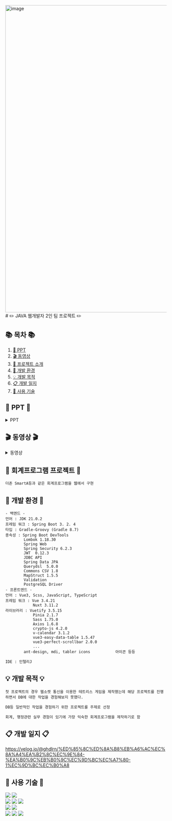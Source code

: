 <img width="961" alt="image" src="https://github.com/ghdlrn/ProjectAccounting/assets/157094398/1a059b34-70fc-4e76-a0a4-eccbf569b7f0">#  ✏️ JAVA 웹개발자 2인 팀 프로젝트 ✏️ 

## 📚 목차 📚

1. [📂 PPT](#-PPT-)
2. [🎬 동영상](#-동영상-)
3. [📖 프로젝트 소개](#-회계프로그램-프로젝트-)
4. [🔧 개발 환경](#-개발-환경-)
5. [💡 개발 목적](#-개발-목적-)
6. [📋 개발 일지](#-개발-일지-)
7. [🔨 사용 기술](#-사용-기술-)

## 📂 PPT 📂

<details><summary>PPT</summary>
      
<img width="961" alt="image" src="https://github.com/ghdlrn/ProjectAccounting/assets/157094398/66373c53-3d8b-429c-9ef3-59097abd794e">
<img width="481" alt="image" src="https://github.com/ghdlrn/ProjectAccounting/assets/157094398/85a1495d-30b7-4bf7-94aa-382d49bd790f">
<img width="481" alt="image" src="https://github.com/ghdlrn/ProjectAccounting/assets/157094398/3dea54d4-ac3a-4c93-b529-f4e3f9d8f0d5">
<img width="481" alt="image" src="https://github.com/ghdlrn/ProjectAccounting/assets/157094398/cef22abe-4e5f-4633-967c-e92cb0345e19">
<img width="481" alt="image" src="https://github.com/ghdlrn/ProjectAccounting/assets/157094398/5d24426b-e5ef-46c5-97aa-ca99ce1b9081">
<img width="481" alt="image" src="https://github.com/ghdlrn/ProjectAccounting/assets/157094398/2c6c51bb-d6af-4df9-8260-bc79151e5710">
<img width="481" alt="image" src="https://github.com/ghdlrn/ProjectAccounting/assets/157094398/833b892a-014e-4ee7-abcd-439b31c074e9">
<img width="481" alt="image" src="https://github.com/ghdlrn/ProjectAccounting/assets/157094398/dd650b90-f8e6-49c9-92d5-74f1540bf880">
<img width="481" alt="image" src="https://github.com/ghdlrn/ProjectAccounting/assets/157094398/043a498d-5c6f-4c7f-8b52-b67906123de4">
<img width="481" alt="image" src="https://github.com/ghdlrn/ProjectAccounting/assets/157094398/e64600ba-0dd6-499d-85a1-cba3f78efa86">
<img width="481" alt="image" src="https://github.com/ghdlrn/ProjectAccounting/assets/157094398/9ce1b1d9-c2d1-4b10-8a8c-cceac1ec011a">
<img width="481" alt="image" src="https://github.com/ghdlrn/ProjectAccounting/assets/157094398/469cd81f-168b-41b4-9202-2aa730690b87">
<img width="481" alt="image" src="https://github.com/ghdlrn/ProjectAccounting/assets/157094398/b366ac1d-983a-49ab-8dbb-4bfdea1edb9d">
<img width="481" alt="image" src="https://github.com/ghdlrn/ProjectAccounting/assets/157094398/a359cd10-f43d-4b66-ac28-6d1f6f250178">
<img width="481" alt="image" src="https://github.com/ghdlrn/ProjectAccounting/assets/157094398/5c228849-7435-443c-b83c-3d8fc4d1bba1">
<img width="481" alt="image" src="https://github.com/ghdlrn/ProjectAccounting/assets/157094398/b9e54326-f003-4b1f-9d78-d151cf1a29d5">
<img width="481" alt="image" src="https://github.com/ghdlrn/ProjectAccounting/assets/157094398/a164acee-0d63-442c-8f62-3461286cc214">
<img width="481" alt="image" src="https://github.com/ghdlrn/ProjectAccounting/assets/157094398/9db557aa-1870-444b-9fdf-53a6a37405ed">
<img width="481" alt="image" src="https://github.com/ghdlrn/ProjectAccounting/assets/157094398/c7b67cbf-754d-43fc-8a30-e4a0de79e300">
<img width="481" alt="image" src="https://github.com/ghdlrn/ProjectAccounting/assets/157094398/b48d06d7-1550-44f2-9ad1-fc871479d8d6">
<img width="481" alt="image" src="https://github.com/ghdlrn/ProjectAccounting/assets/157094398/511b1330-5885-44f3-b59f-db886678eefa">

</details>

## 🎬 동영상 🎬

<details><summary>동영상</summary>

[https://www.youtube.com/watch?v=LKiDEchLM0s&ab_channel=LeeKyuMin](https://www.youtube.com/watch?v=LKiDEchLM0s&ab_channel=LeeKyuMin)
[https://www.youtube.com/watch?v=LKiDEchLM0s&ab_channel=LeeKyuMin](https://www.youtube.com/watch?v=w4gf2AzLqYw&t=62s&ab_channel=LeeKyuMin)
[https://www.youtube.com/watch?v=BJpHzU4Ynys&ab_channel=LeeKyuMin](https://www.youtube.com/watch?v=BJpHzU4Ynys&ab_channel=LeeKyuMin)

</details>
      
## 📖 회계프로그램 프로젝트 📖
```프로젝트 소개
더존 SmartA등과 같은 회계프로그램을 웹에서 구현
```
## 🔧 개발 환경 🔧
```
- 백엔드 -
언어 : JDK 21.0.2
프레임 워크 : Spring Boot 3. 2. 4
타입 : Gradle-Groovy (Gradle 8.7)
종속성 : Spring Boot DevTools
		Lombok 1.18.30
		Spring Web
		Spring Security 6.2.3
		JWT  0.12.3
		JDBC API
		Spring Data JPA
		Querydsl  5.0.0
		Commons CSV 1.8
		MapStruct 1.5.5
		Validation
		PostgreSQL Driver
- 프론트엔드 -
언어 : Vue3, Scss, JavaScript, TypeScript
프레임 워크 : Vue 3.4.21
			Nuxt 3.11.2
라이브러리 : Vuetify 3.5.15
			Pinia 2.1.7
			Sass 1.75.0
			Axios 1.6.8
			crypto-js 4.2.0
			v-calendar 3.1.2
			vue3-easy-data-table 1.5.47
			vue3-perfect-scrollbar 2.0.0
			...
		ant-design, mdi, tabler icons 			아이콘 등등

IDE : 인텔리J
```

## 💡 개발 목적 💡
```
첫 프로젝트의 경우 웹소켓 통신을 이용한 테트리스 게임을 제작했는데 해당 프로젝트를 진행하면서 DB에 대한 작업을 경험해보지 못했다.

DB등 일반적인 작업을 경험하기 위한 프로젝트를 주제로 선정

회계, 행정관련 실무 경험이 있기에 가장 익숙한 회계프로그램을 제작하기로 함
```

## 📋 개발 일지 📋
   
https://velog.io/@ghdlrn/%ED%85%8C%ED%8A%B8%EB%A6%AC%EC%8A%A4%EA%B2%8C%EC%9E%84-%EA%B0%9C%EB%B0%9C%EC%9D%BC%EC%A7%80-1%EC%9D%BC%EC%B0%A8



## 🔨 사용 기술 🔨
<div>
	<img src="https://img.shields.io/badge/javascript-F7DF1E?style=for-the-badge&logo=javascript&logoColor=black"/>
	<img src="https://img.shields.io/badge/typescript-3178C6?style=for-the-badge&logo=typescript&logoColor=white"/>

<br>    
	<img src="https://img.shields.io/badge/JAVA-C01818?style=flat-square&logo=coffeescript&logoColor=white" />
	<img src="https://img.shields.io/badge/spring-6DB33F?style=for-the-badge&logo=spring&logoColor=white"/>
	<img src="https://img.shields.io/badge/springboot-6DB33F?style=for-the-badge&logo=springboot&logoColor=white"/>
<br>
	<img src="https://img.shields.io/badge/vue.js-4FC08D?style=for-the-badge&logo=vue.js&logoColor=white"/>
	<img src="https://img.shields.io/badge/nuxt.js-00DC82?style=for-the-badge&logo=nuxt.js&logoColor=white"/>


<br>
<img src="https://img.shields.io/badge/IntelliJ-000000?style=flat-square&logo=intellijidea&logoColor=white" />
<img src="https://img.shields.io/badge/GitHub-181717?style=flat-square&logo=GitHub&logoColor=white" />
<img src="https://img.shields.io/badge/postgresql-4169E1?style=for-the-badge&logo=postgresql&logoColor=white"/>
</div>
